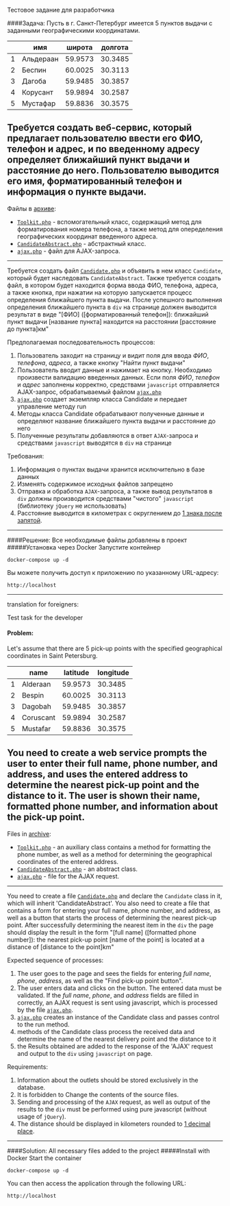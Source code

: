﻿Тестовое задание для разработчика

####Задача:
Пусть в г. Санкт-Петербург имеется 5 пунктов выдачи с заданными географическими координатами.

|	|имя		|широта		    |долгота|
|---|-----------|---------------|-------|
|1	|Альдераан	|59.9573		|30.3485|
|2	|Беспин		|60.0025		|30.3113|
|3	|Дагоба		|59.9485		|30.3857|
|4	|Корусант	|59.9894		|30.2587|
|5	|Мустафар	|59.8836		|30.3575|

Требуется создать веб-сервис, который предлагает пользователю ввести его ФИО, телефон и адрес, 
и по введенному адресу определяет ближайший пункт выдачи и расстояние до него.
Пользователю выводится его имя, форматированный телефон и информация о пункте выдачи.
---
Файлы в [архиве](test_peshkariki.zip):
- [`Toolkit.php`](Toolkit.php) - вспомогательный класс, содержащий метод для форматирования номера телефона, 
а также метод для опеределения географических координат введенного адреса.
- [`CandidateAbstract.php`](CandidateAbstract.php) - абстрактный класс. 
- [`ajax.php`](ajax.php) - файл для AJAX-запроса.
---
Требуется создать файл [`Candidate.php`](Candidate.php) и объявить в нем класс `Candidate`, который будет наследовать `CandidateAbstract`.
Также требуется создать файл, в котором будет находится форма ввода ФИО, телефона, адреса, 
а также кнопка, при нажатии на которую запускается процесс определения ближайшего пункта выдачи.
После успешного выполнения определения ближайшего пункта в `div` на странице должен выводится результат в виде
"\[ФИО\] (\[форматированный телефон\]): ближайший пункт выдачи \[название пункта\] находится на расстоянии \[расстояние до пункта\]км"

Предполагаемая последовательность процессов:
1. Пользователь заходит на страницу и видит поля для ввода *ФИО*, *телефона*, *адреса*, а также кнопку "Найти пункт выдачи"
2. Пользователь вводит данные и нажимает на кнопку. Необходимо произвести валидацию введенных данных. Если поля *ФИО*, 
*телефон* и *адрес* заполнены корректно, средствами `javascript` отправляется AJAX-запрос, обрабатываемый файлом [`ajax.php`](ajax.php)
3. [`ajax.php`](ajax.php) создает экземпляр класса Candidate и передает управление методу run
4. Методы класса Candidate обрабатывают полученные данные и определяют название ближайшего пункта выдачи и расстояние до него
5. Полученные результаты добавляются в ответ `AJAX`-запроса и средствами `javascript` выводятся в `div` на странице

Требования:
1. Информация о пунктах выдачи хранится исключительно в базе данных
2. Изменять содержимое исходных файлов запрещено
3. Отправка и обработка `AJAX`-запроса, а также вывод результатов в `div` должны производится средствами "чистого" `javascript` (библиотеку `jQuery` не использовать)
4. Расстояние выводится в километрах с округлением до <u>1 знака после запятой</u>.

---
####Решение:
Все необходимые файлы добавлены в проект
#####Установка через Docker
Запустите контейнер

    docker-compose up -d

Вы можете получить доступ к приложению по указанному URL-адресу:

    http://localhost

 ---
translation for foreigners:

Test task for the developer

#### Problem:
Let's assume that there are 5 pick-up points with the specified geographical coordinates in Saint Petersburg.

|   | name    | latitude |longitude|
|---|---------|----------|---------|
|1  |Alderaan |59.9573   |30.3485  |
|2  |Bespin   |60.0025   |30.3113  |
|3  |Dagobah  |59.9485   |30.3857  |
|4  |Coruscant|59.9894   |30.2587  |
|5  |Mustafar |59.8836   |30.3575  |

You need to create a web service prompts the user to enter their full name, phone number, and address,
and uses the entered address to determine the nearest pick-up point and the distance to it.
The user is shown their name, formatted phone number, and information about the pick-up point.
---
Files in [archive](test_peshkariki.zip):
- [`Toolkit.php`](Toolkit.php) - an auxiliary class contains a method for formatting the phone number,
as well as a method for determining the geographical coordinates of the entered address.
- [`CandidateAbstract.php`](CandidateAbstract.php) - an abstract class. 
- [`ajax.php`](ajax.php) - file for the AJAX request.
---
You need to create a file [`Candidate.php`](Candidate.php) and declare the `Candidate` class in it, which will inherit 'CandidateAbstract'.
You also need to create a file that contains a form for entering your full name, phone number, and address,
as well as a button that starts the process of determining the nearest pick-up point.
After successfully determining the nearest item in the `div` the page should display the result in the form
"\[full name\] (\[formatted phone number\]): the nearest pick-up point \[name of the point\] is located at a distance of \[distance to the point\]km"

Expected sequence of processes:
1. The user goes to the page and sees the fields for entering *full name*, *phone*, *address*, as well as the "Find pick-up point button".
2. The user enters data and clicks on the button. The entered data must be validated. If the *full name*,
*phone*, and *address* fields are filled in correctly, an AJAX request is sent using javascript, which is processed by the file [`ajax.php`](ajax.php).
3. [`ajax.php`](ajax.php) creates an instance of the Candidate class and passes control to the run method.
4. methods of the Candidate class process the received data and determine the name of the nearest delivery point and the distance to it
5. the Results obtained are added to the response of the 'AJAX' request and output to the `div` using `javascript` on page.

Requirements:
1. Information about the outlets should be stored exclusively in the database.
2. It is forbidden to Change the contents of the source files.
3. Sending and processing of the `AJAX` request, as well as output of the results to the `div` must be performed using pure javascript (without usage of `jQuery`).
4. The distance should be displayed in kilometers rounded to <u>1 decimal place</u>.

---
####Solution:
All necessary files added to the project
#####Install with Docker
Start the container

    docker-compose up -d

You can then access the application through the following URL:

    http://localhost
